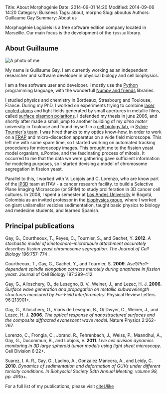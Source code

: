 Title: About Morphogénie
Date: 2014-09-01 14:20
Modified: 2014-09-06 14:20
Category: Buisness
Tags: about, morpho
Slug: aboutus
Authors: Guillaume Gay
Summary: About us


Morphogénie Logiciels is a free software edition company located in Marseille.
Our main focus is the development of the `tyssue` library.


## About Guillaume


![A photo of me]({filename}/images/portrait_gg.jpg "A photo of me where I look thoughtfull")


My name is Guillaume Gay. I am currently working as an independent
researcher and software developer in physical biology and cell
biophysics.

I am a free software user and developer. I mostly use the
[Python](http://www.python.org) programming language, with the
wonderfull [Numpy and friends](http://www.scipy.org) libraries.

I studied physics and chemistry in Bordeaux, Strasbourg and Toulouse,
France. During my PhD, I worked on experiments trying to combine
[laser cooled atoms](http://en.wikipedia.org/wiki/Laser_cooling "See
what's laser cooling at Wikipedia") and light fields generated by
small apertures in metallic films, called
[surface plasmon polaritons](http://en.wikipedia.org/wiki/Surface_plasmon
"Wikipedia is your friend"). I defended my thesis in june 2006, and
shortly after made a small jump to another building of my *alma mater*
university in Toulouse and found myself in a
[cell biology lab](http://www-lbcmcp.ups-tlse.fr/Nouveau_site/modeles/LBCMCP-Accueil.htm
"Laboratoire de Biologie Cellulaire et Moléculaire de la
Prolifération"), in [Sylvie Tournier's team](http://s.pombe.free.fr
"S. Tournier home page"). I was hired thanks to my optics know-how, in
order to work on a
[FRAP](https://en.wikipedia.org/wiki/Fluorescence_recovery_after_photobleaching
"Fluorescence Recovery after Photobleaching") and micro-discection
apparatus on a wide field microscope. This left me with some spare
time, so I started working on automated tracking procedures for
microscopy images. This brought me to the fission yeast model
organism, s.Pombe, and the fascinating process of mitosis. It occurred
to me that the data we were gathering gave sufficient information for
modeling purposes, so I started devising a model of chromosome
segregation in fission yeast.

Parallel to this, I worked with V. Lobjois and C. Lorenzo, who are
know part of the [IP3D](http://www.ip3d.fr/IP3D/Accueil.html) team at
ITAV - a cancer research facility. to build a Selective Plane Imaging
Microscope (or SPIM) to study proliferation in 3D cancer cell
cultures. In 2008, I spent a semester at
[Los Andes University](http://www.uniandes.edu.co/) in Bogotá,
Colombia as an invited professor in the
[biophysics group](http://fisica.uniandes.edu.co/index.php/en/research/biophysics),
where I worked on giant unilamellar vesicles sedimentation, taught
basic physics to biology and medecine students, and learned Spanish.


## Principal publications



Gay, G., Courtheoux, T., Reyes, C., Tournier, S., and Gachet,
  Y. **2012**. _A stochastic model of kinetochore–microtubule attachment
 accurately describes fission yeast chromosome segregation. The Journal
 of Cell Biology_ 196:757-774 .

Courtheoux, T., Gay, G., Gachet, Y., and Tournier, S. **2009**.
  _Ase1/Prc1-dependent spindle elongation corrects merotely during
  anaphase in fission yeast_. Journal of Cell Biology 187:399–412.


Gay, G., Alloschery, O., de Lesegno, B. V., Weiner, J., and
  Lezec, H. J. **2006**. _Surface wave generation and propagation on
  metallic subwavelength structures measured by Far-Field interferometry._
  Physical Review Letters 96:213901+.


Gay, G., Alloschery, O., Viaris de Lesegno, B., O/’Dwyer, C.,
  Weiner, J., and Lezec, H. J. **2006**. _The optical response of
  nanostructured surfaces and the composite diffracted evanescent wave
  model._ Nature Physics 2:262–267.


Lorenzo, C., Frongia, C., Jorand, R., Fehrenbach, J., Weiss,
 P., Maandhui, A., Gay, G., Ducommun, B., and Lobjois, V.
 **2011**. _Live cell division dynamics monitoring in 3D large spheroid tumor
 models using light sheet microscopy_. Cell Division 6:22+.


Suarez, I. A. R., Gay, G., Ladino, A., Gonzalez Mancera, A.,
 and Leidy, C. **2010**. _Dynamics of sedimentation and deformation of
 GUVs under different tonicity conditions. In Biohyscial Society 54th
 Annual Meeting, volume 98, pp. 491a+._

For a full list of my publications, please visit [citeUlike](http://www.citeulike.org/user/glyg/author/Gay)
